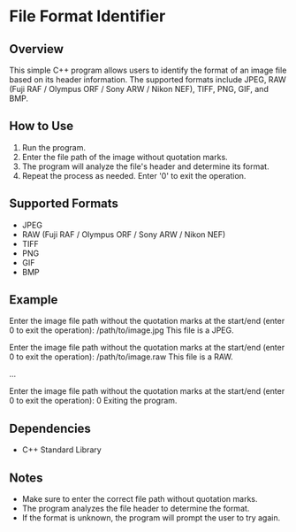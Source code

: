 # File Format Identifier

## Overview
This simple C++ program allows users to identify the format of an image file based on its header information. The supported formats include JPEG, RAW (Fuji RAF / Olympus ORF / Sony ARW / Nikon NEF), TIFF, PNG, GIF, and BMP.

## How to Use
1. Run the program.
2. Enter the file path of the image without quotation marks.
3. The program will analyze the file's header and determine its format.
4. Repeat the process as needed. Enter '0' to exit the operation.

## Supported Formats
- JPEG
- RAW (Fuji RAF / Olympus ORF / Sony ARW / Nikon NEF)
- TIFF
- PNG
- GIF
- BMP

## Example

Enter the image file path without the quotation marks at the start/end (enter 0 to exit the operation):
/path/to/image.jpg
This file is a JPEG.

Enter the image file path without the quotation marks at the start/end (enter 0 to exit the operation):
/path/to/image.raw
This file is a RAW.

...

Enter the image file path without the quotation marks at the start/end (enter 0 to exit the operation):
0
Exiting the program.


## Dependencies
- C++ Standard Library

## Notes
- Make sure to enter the correct file path without quotation marks.
- The program analyzes the file header to determine the format.
- If the format is unknown, the program will prompt the user to try again.
